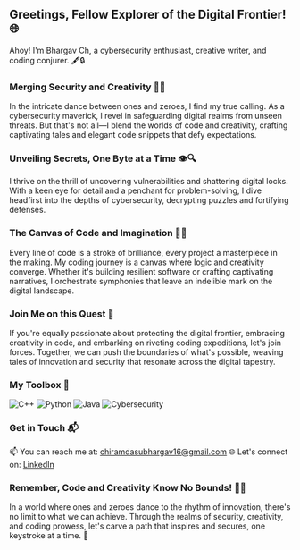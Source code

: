 ## Greetings, Fellow Explorer of the Digital Frontier! 🌐

Ahoy! I'm Bhargav Ch, a cybersecurity enthusiast, creative writer, and coding conjurer. 🖋️🔒

### Merging Security and Creativity 🔐🎨

In the intricate dance between ones and zeroes, I find my true calling. As a cybersecurity maverick, I revel in safeguarding digital realms from unseen threats. But that's not all—I blend the worlds of code and creativity, crafting captivating tales and elegant code snippets that defy expectations.

### Unveiling Secrets, One Byte at a Time 👁️🔍

I thrive on the thrill of uncovering vulnerabilities and shattering digital locks. With a keen eye for detail and a penchant for problem-solving, I dive headfirst into the depths of cybersecurity, decrypting puzzles and fortifying defenses.

### The Canvas of Code and Imagination 🎨✨

Every line of code is a stroke of brilliance, every project a masterpiece in the making. My coding journey is a canvas where logic and creativity converge. Whether it's building resilient software or crafting captivating narratives, I orchestrate symphonies that leave an indelible mark on the digital landscape.

### Join Me on this Quest 🚀

If you're equally passionate about protecting the digital frontier, embracing creativity in code, and embarking on riveting coding expeditions, let's join forces. Together, we can push the boundaries of what's possible, weaving tales of innovation and security that resonate across the digital tapestry.


### My Toolbox 🧰

![C++](https://img.shields.io/badge/C++-17.4%25-blue)
![Python](https://img.shields.io/badge/Python-22.1%25-yellow)
![Java](https://img.shields.io/badge/Java-10.5%25-orange)
![Cybersecurity](https://img.shields.io/badge/Cybersecurity-100%25-green)

### Get in Touch 📬

📫 You can reach me at: [chiramdasubhargav16@gmail.com](mailto:chiramdasubhargav16@gmail.com)
🌐 Let's connect on: [LinkedIn](https://www.linkedin.com/in/bhargav-chiramdasu/)

### Remember, Code and Creativity Know No Bounds! 🚀🌌

In a world where ones and zeroes dance to the rhythm of innovation, there's no limit to what we can achieve. Through the realms of security, creativity, and coding prowess, let's carve a path that inspires and secures, one keystroke at a time. 🌟
